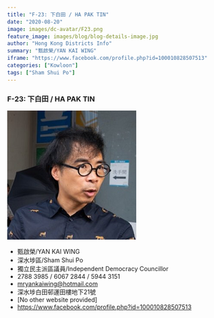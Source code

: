 ```yaml
---
title: "F-23: 下白田 / HA PAK TIN"
date: "2020-08-20"
image: images/dc-avatar/F23.png
feature_image: images/blog/blog-details-image.jpg
author: "Hong Kong Districts Info"
summary: "甄啟榮/YAN KAI WING"
iframe: "https://www.facebook.com/profile.php?id=100010828507513"
categories: ["Kowloon"]
tags: ["Sham Shui Po"]
---
```


### F-23: 下白田 / HA PAK TIN  
![](/images/dc-avatar/F23.png)  

 - 甄啟榮/YAN KAI WING  
 - 深水埗區/Sham Shui Po  
 - 獨立民主派區議員/Independent Democracy Councillor  
 - 2788 3985 / 6067 2844 / 5944 3151  
 - mryankaiwing@hotmail.com  
 - 深水埗白田邨運田樓地下21號  
 - [No other website provided]  
 - https://www.facebook.com/profile.php?id=100010828507513
